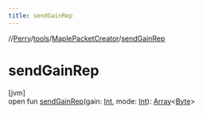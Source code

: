 ```yaml
---
title: sendGainRep
---
```

//[Perry](../../../index.html)/[tools](../index.html)/[MaplePacketCreator](index.html)/[sendGainRep](send-gain-rep.html)



# sendGainRep



[jvm]\
open fun [sendGainRep](send-gain-rep.html)(gain: [Int](https://kotlinlang.org/api/latest/jvm/stdlib/kotlin/-int/index.html), mode: [Int](https://kotlinlang.org/api/latest/jvm/stdlib/kotlin/-int/index.html)): [Array](https://kotlinlang.org/api/latest/jvm/stdlib/kotlin/-array/index.html)<[Byte](https://kotlinlang.org/api/latest/jvm/stdlib/kotlin/-byte/index.html)>




